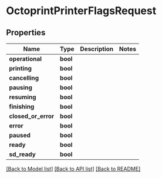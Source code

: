# OctoprintPrinterFlagsRequest


## Properties
Name | Type | Description | Notes
------------ | ------------- | ------------- | -------------
**operational** | **bool** |  | 
**printing** | **bool** |  | 
**cancelling** | **bool** |  | 
**pausing** | **bool** |  | 
**resuming** | **bool** |  | 
**finishing** | **bool** |  | 
**closed_or_error** | **bool** |  | 
**error** | **bool** |  | 
**paused** | **bool** |  | 
**ready** | **bool** |  | 
**sd_ready** | **bool** |  | 

[[Back to Model list]](../README.md#documentation-for-models) [[Back to API list]](../README.md#documentation-for-api-endpoints) [[Back to README]](../README.md)


